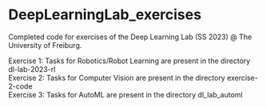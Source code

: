 # DeepLearningLab_exercises
 
Completed code for exercises of the Deep Learning Lab (SS 2023) @ The University of Freiburg.

Exercise 1: Tasks for Robotics/Robot Learning are present in the directory dl-lab-2023-rl <br>
Exercise 2: Tasks for Computer Vision are present in the directory exercise-2-code <br>
Exercise 3: Tasks for AutoML are present in the directory dl_lab_automl <br>
